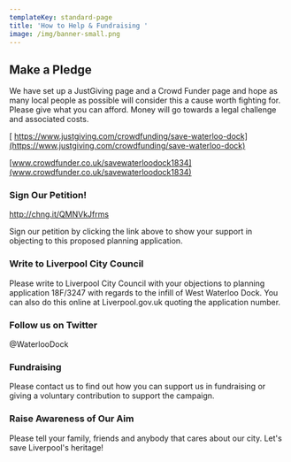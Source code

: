 ```yaml
---
templateKey: standard-page
title: 'How to Help & Fundraising '
image: /img/banner-small.png
---
```

## **Make a Pledge** 

We have set up a JustGiving page and a Crowd Funder page and hope as many local people as possible will consider this a cause worth fighting for. Please give what you can afford. Money will go towards a legal challenge and associated costs.

[https://www.justgiving.com/crowdfunding/save-waterloo-dock](https://www.justgiving.com/crowdfunding/save-waterloo-dock)

[www.crowdfunder.co.uk/savewaterloodock1834](www.crowdfunder.co.uk/savewaterloodock1834)

### Sign Our Petition!

<http://chng.it/QMNVkJfrms>

Sign our petition by clicking the link above to show your support in objecting to this proposed planning application.

### Write to Liverpool City Council

Please write to Liverpool City Council with your objections to planning application 18F/3247 with regards to the infill of West Waterloo Dock. You can also do this online at Liverpool.gov.uk quoting the application number.

### Follow us on Twitter

@WaterlooDock

### Fundraising

Please contact us to find out how you can support us in fundraising or giving a voluntary contribution to support the campaign.

### Raise Awareness of Our Aim

Please tell your family, friends and anybody that cares about our city. Let's save Liverpool's heritage!
